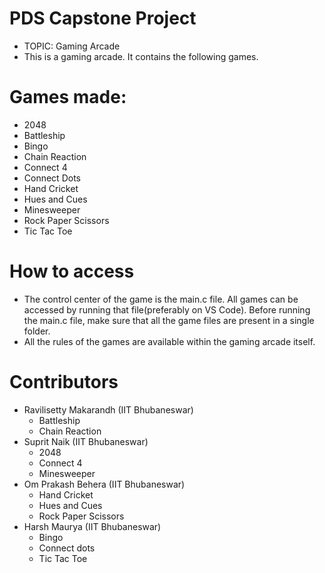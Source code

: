 # PDS Capstone Project
- TOPIC: Gaming Arcade
- This is a gaming arcade. It contains the following games.
# Games made:
 - 2048
 - Battleship
 - Bingo
 - Chain Reaction
 - Connect 4
 - Connect Dots
 - Hand Cricket
 - Hues and Cues
 - Minesweeper
 - Rock Paper Scissors
 - Tic Tac Toe
# How to access
 - The control center of the game is the main.c file. All games can be accessed by running that file(preferably on VS Code). Before running the main.c file, make sure that all the game files are present in a single folder.
 - All the rules of the games are available within the gaming arcade itself. 
# Contributors
 - Ravilisetty Makarandh (IIT Bhubaneswar)
    - Battleship
    - Chain Reaction
 - Suprit Naik (IIT Bhubaneswar)
    - 2048
    - Connect 4
    - Minesweeper
 - Om Prakash Behera (IIT Bhubaneswar)
    - Hand Cricket
    - Hues and Cues
    - Rock Paper Scissors
 - Harsh Maurya (IIT Bhubaneswar)
    - Bingo
    - Connect dots
    - Tic Tac Toe
